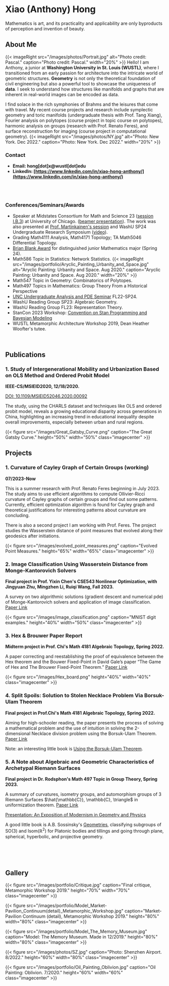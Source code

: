 # Xiao (Anthony) Hong

Mathematics is art, and its practicality and applicability are only byproducts of perception and invention of beauty.

## About Me
{{< imageRight src="/images/photos/Portrait.jpg" alt="Photo credit: Pascal." caption="Photo credit: Pascal." width="20%" >}}
Hello! I am Anthony, a junior at **Washington University in St. Louis (WUSTL)**, where I transitioned from an early passion for architecture into the intricate world of geometric structures. **Geometry** is not only the theoretical foundation of civil engineering but also a powerful tool to showcase the uniqueness of **data**. I seek to understand how structures like manifolds and graphs that are inherent in real-world images can be encoded as data.

I find solace in the rich symphonies of Brahms and the leisures that come with travel. My recent course projects and research include symplectic geometry and toric manifolds (undergraduate thesis with Prof. Tang Xiang), Fourier analysis on polytopes (course project in topic course on polytopes), harmonic analysis on groups (research with Prof. Renato Feres), and surface reconstruction for imaging (course project in computational geometry).
{{< imageRight src="/images/photos/NY.jpg" alt="Photo: New York. Dec 2022." caption="Photo: New York. Dec 2022." width="20%" >}}
### Contact
- **Email: hong[dot]x@wustl[dot]edu**
- **LinkedIn: [https://www.linkedin.com/in/xiao-hong-anthony/](https://www.linkedin.com/in/xiao-hong-anthony/)**

<br>
<br>

### Conferences/Seminars/Awards
- Speaker at Midstates Consortium for Math and Science 23 ([session I.B.3](https://www.mathsciconsortium.org/uncategorized/2023-undergraduate-research-symposium-in-physical-sciences-mathematics-and-computer-science-at-university-of-chicago/)) at University of Chicago. ([beamer presentation](pdfs/presentation_on_Ollivier_Ricci_Curvature.pdf)). The work was also presented at [Prof. Martinkainen's session](https://sites.wustl.edu/henri/online-early-career-morning-sessions-april-13-14-2024/) and WashU SP24 Undergraduate Research Symposium ([video](https://youtu.be/g_lOmxUgVNw)).
- Grading Math4111 Analysis, Math4171 Topology; TA Math5046 Differential Topology.
- [Brian Blank Award](\pdfs/Brian_Blank_Award.pdf) for distinguished junior Mathematics major (Spring 24).
- Math586 Topic in Statistics: Network Statistics.
{{< imageRight src="/images/portfolio/Aryclic_Painting_Urbanity_and_Space.jpg" alt="Aryclic Painting: Urbanity and Space. Aug 2020." caption="Aryclic Painting: Urbanity and Space. Aug 2020." width="20%" >}}
- Math547 Topic in Geometry: Combinatorics of Polytopes.
- Math497 Topics in Mathematics: Group Theory From a Historical Perspective
- [UNC Undergraduate Analysis and PDE Seminar](https://tarheels.live/waves/analysis-and-pde-seminar/) FL22-SP24.
- WashU Reading Group SP23: Algebraic Geometry.
- WashU Reading Group FL23: Representation Theory.
- StanCon 2023 Workshop:
  [Convention on Stan Programming and Bayesian Modeling](https://mc-stan.org/events/stancon2023/#tutorials)
- WUSTL Metamorphic Architecture Workshop 2019, Dean Heather Woofter's tutee.


<br>

## Publications

### 1. Study of Intergenerational Mobility and Urbanization Based on OLS Method and Ordered Probit Model

**IEEE-CS/MSIEID2020, 12/18/2020.**

[DOI: 10.1109/MSIEID52046.2020.00092](https://ieeexplore.ieee.org/abstract/document/9382602)

The study, using the CHARLS dataset and techniques like OLS and ordered probit model, reveals a growing educational disparity across generations in China, highlighting an increasing trend in educational inequality despite overall improvements, especially between urban and rural regions.

{{< figure src="/images/Great_Gatsby_Curve.png" caption="The Great Gatsby Curve." height="50%" width="50%" class="imagecenter" >}}

## Projects

### 1.  Curvature of Cayley Graph of Certain Groups (working)

**07/2023-Now**

This is a summer research with Prof. Renato Feres beginning in July 2023. The study aims to use efficient algorithms to compute Ollivier-Ricci curvature of Cayley graphs of certain groups and find out some patterns. Currently, efficient optimization algorithm is found for Cayley graph and theoretical justifications for interesting patterns about curvature are concluding. 

<!---
[beamer presentation](pdfs/presentation_on_Ollivier_Ricci_Curvature.pdf))
-->

There is also a second project I am working with Prof. Feres. The project studies the Wasserstein distance of point measures that evolved along their geodesics after initiations.

{{< figure src="/images/evolved_point_measures.png" caption="Evolved Point Measures." height="65%" width="65%" class="imagecenter" >}}
<!---------------------------- seperation line ---------------------------->

### 2. Image Classification Using Wasserstein Distance from Monge-Kantorovich Solvers

**Final project in Prof. Yixin Chen's CSE543 Nonlinear Optimization, with Jingyuan Zhu, Mingzhen Li, Ruiqi Wang, Fall 2023.**

A survey on two algorithmic solutions (gradient descent and numerical pde) of Monge-Kantorovich solvers and application of image classification.
[Paper Link](/pdfs/543_Image_Classification_Using_W_dist.pdf)

{{< figure src="/images/image_classification.png" caption="MNIST digit examples." height="40%" width="50%" class="imagecenter" >}}
<!---------------------------- seperation line ---------------------------->

### 3. Hex & Brouwer Paper Report

**Midterm project in Prof. Chi's Math 4181 Algebraic Topology, Spring 2022.**

A paper correcting and reestablishing the proof of equivalence between the Hex theorem and the Bouwer Fixed-Point in David Gale’s paper “The Game of Hex and The Brouwer Fixed-Point Theorem.”
[Paper Link](/pdfs/4181_Hex_and_Brouwer.pdf)

{{< figure src="/images/Hex_board.png" height="40%" width="40%" class="imagecenter" >}}
<!---------------------------- seperation line ---------------------------->

### 4. Split Spoils: Solution to Stolen Necklace Problem Via Borsuk-Ulam Theorem

**Final project in Prof.Chi's Math 4181 Algebraic Topology, Spring 2022.**

Aiming for high-schooler reading, the paper presents the process of solving a mathematical problem and the use of intuition in solving the 2-dimensional Necklace division problem using the Borsuk-Ulam Theorem.
[Paper Link](/pdfs/4181_Necklace_Problem.pdf)

Note: an interesting little book is [Using the Borsuk-Ulam Theorem](https://kam.mff.cuni.cz/~matousek/akt.html).
<!---------------------------- seperation line ---------------------------->

### 5. A Note about Algebraic and Geometric Characteristics of Archetypal Riemann Surfaces

**Final project in Dr. Rodsphon's Math 497 Topic in Group Theory, Spring 2023.**

A summary of curvatures, isometry groups, and automorphism groups of 3 Riemann Surfaces $\hat{\mathbb{C}}, \mathbb{C}, \triangle$ in uniformization theorem.
[Paper Link](/pdfs/497_A_Note_on_Algebraic_and_Geometric_Characteristics_of_Archetypal_Riemann_Surfaces.pdf)

[Presentation: An Exposition of Modernism in Geometry and Physics](https://docs.google.com/presentation/d/1o8KRS4pxbBGSSJmRdzsk2t1VcwMVyEX8/edit?usp=sharing&ouid=100293676418265540630&rtpof=true&sd=true)

A good little book is A.B. Sossinsky's [Geometries](https://bookstore.ams.org/stml-64/), classifying subgroups of $\text{SO}(3)$ and $\text{Isom}(\mathbb{R}^2)$ for Platonic bodies and tillings and going through plane, spherical, hyperbolic, and projective geometry.

<br>
<br>
<br>

## Gallery

{{< figure src="/images/portfolio/Critique.jpg" caption="Final critique, Metamorphic Workshop 2019." height="70%" width="70%" class="imagecenter" >}}

{{< figure src="/images/portfolio/Model_Market-Pavilion_Continuum(detail)_Metamorphic_Workshop.jpg" caption="Market-Pavilion Continuum (detail), Metamorphic Workshop 2019." height="80%" width="80%" class="imagecenter" >}}

{{< figure src="/images/portfolio/Model_The_Memory_Museum.jpg" caption="Model: The Memory Museum. Made in 12/2019." height="80%" width="80%" class="imagecenter" >}}

{{< figure src="/images/photos/SZ.jpg" caption="Photo: Shenzhen Airport. 8/2022." height="60%" width="80%" class="imagecenter" >}}

{{< figure src="/images/portfolio/Oil_Painting_Oblivion.jpg" caption="Oil Painting: Oblivion. 7/2020." height="60%" width="60%" class="imagecenter" >}}








